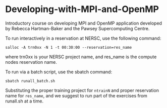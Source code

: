 Developing-with-MPI-and-OpenMP
==================

Introductory course on developing MPI and OpenMP application developed by Rebecca Hartman-Baker
and the Pawsey Supercomputing Centre.

To run interactively in a reservation at NERSC, use the following command:

```
salloc -A trn0xx -N 1 -t 00:30:00 --reservation=res_name
```
where trn0xx is your NERSC project name, and res_name is the compute nodes reservation name.

To run via a batch script, use the sbatch command:
```
sbatch runall_batch.sh
```

Substituting the proper training project for `ntrainN` and proper reservation name for `res_name`, and we suggest to run part of the exercises from runall.sh at a time.
